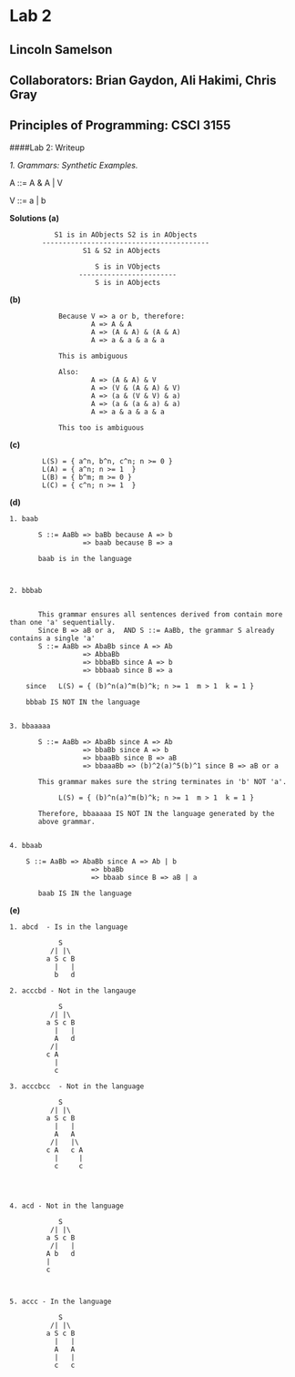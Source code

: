 # Lab 2

## Lincoln Samelson
## Collaborators: Brian Gaydon, Ali Hakimi, Chris Gray
## Principles of Programming: CSCI 3155

####Lab 2: Writeup

_1. Grammars: Synthetic Examples._

A ::= A & A | V

V ::= a | b

**Solutions**
**(a)**

               S1 is in AObjects S2 is in AObjects
            -----------------------------------------
                      S1 & S2 in AObjects
                      
                         S is in VObjects
                     ------------------------
                         S is in AObjects

**(b)**

				Because V => a or b, therefore:
						A => A & A
						A => (A & A) & (A & A)
						A => a & a & a & a
						
				This is ambiguous 
				
				Also:
						A => (A & A) & V
						A => (V & (A & A) & V)
						A => (a & (V & V) & a)
						A => (a & (a & a) & a)
						A => a & a & a & a
						
			    This too is ambiguous
			 
**(c)**

			L(S) = { a^n, b^n, c^n; n >= 0 }
			L(A) = { a^n; n >= 1  }
			L(B) = { b^m; m >= 0 }
			L(C) = { c^n; n >= 1  }
			
**(d)**


	1. baab
		
		   S ::= AaBb => baBb because A => b 
		              => baab because B => a
		   
		   baab is in the language
		   
	 
	    
	2. bbbab
	    

	       This grammar ensures all sentences derived from contain more than one 'a' sequentially.
	       Since B => aB or a,  AND S ::= AaBb, the grammar S already contains a single 'a' 
	       S ::= AaBb => AbaBb since A => Ab
					  => AbbaBb 
					  => bbbaBb since A => b
					  => bbbaab since B => a
					  
		since   L(S) = { (b)^n(a)^m(b)^k; n >= 1  m > 1  k = 1 }
		        
		bbbab IS NOT IN the language 
		
		
	3. bbaaaaa
		
	       S ::= AaBb => AbaBb since A => Ab
					  => bbaBb since A => b
					  => bbaaBb since B => aB
					  => bbaaaBb => (b)^2(a)^5(b)^1 since B => aB or a
		
		   This grammar makes sure the string terminates in 'b' NOT 'a'. 
		   
		        L(S) = { (b)^n(a)^m(b)^k; n >= 1  m > 1  k = 1 }
		   
		   Therefore, bbaaaaa IS NOT IN the language generated by the
		   above grammar.
		 
		   
	4. bbaab
		
		S ::= AaBb => AbaBb since A => Ab | b
					    => bbaBb 
					    => bbaab since B => aB | a
		
		   baab IS IN the language
		   

			    
**(e)**

	1. abcd  - Is in the language
	
				S
			  /| |\
			 a S c B 
			   |   |
			   b   d
			    
	2. acccbd - Not in the langauge
	
				S
			  /| |\
			 a S c B
			   |   |
			   A   d
			  /|
			 c A
			   |
			   c

	3. acccbcc  - Not in the language
		
				S
			  /| |\
			 a S c B
			   |   |
			   A   A
			  /|   |\
			 c A   c A
			   |     |
			   c     c

		
		   
		
	4. acd - Not in the language
		
				S
			  /| |\
			 a S c B
			  /|   |
			 A b   d
			 |
			 c
		   
		   
		   
	5. accc - In the language
		   
				S
			  /| |\
			 a S c B
			   |   |
			   A   A
			   |   |
			   c   c
			   
		   




